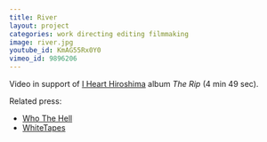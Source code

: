 ```yaml
---
title: River
layout: project
categories: work directing editing filmmaking
image: river.jpg
youtube_id: KmAG55Rx0Y0
vimeo_id: 9896206
---
```


Video in support of [I Heart Hiroshima][ihh] album _The Rip_
(4 min 49 sec).

Related press:

- [Who The Hell](http://whothehell.net/archives/7804)
- [WhiteTapes](http://whitetapes.com/streams/i-heart-hiroshima-video-zu-river)

[ihh]: http://www.ihearthiroshima.com
